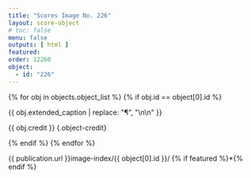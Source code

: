 ```yaml
---
title: "Scores Image No. 226"
layout: score-object
# toc: false
menu: false
outputs: [ html ]
featured: 
order: 12260
object:
  - id: "226"
---
```


{% for obj in objects.object_list %}
{% if obj.id == object[0].id %}

{{ obj.extended_caption | replace: "¶", "\n\n" }}

{{ obj.credit }} {.object-credit}

{% endif %}
{% endfor %}

<div class="object-credit object-url is-print-only">

{{ publication.url }}image-index/{{ object[0].id }}/ {% if featured %}*{% endif %}

</div>
